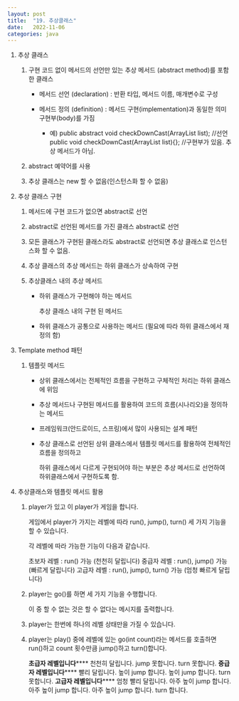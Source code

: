 ```yaml
---
layout: post
title:  "19. 추상클래스"
date:   2022-11-06
categories: java
---
```

1. 추상 클래스

    1) 구현 코드 없이 메서드의 선언만 있는 추상 메서드 (abstract method)를 포함한 클래스 

        - 메서드 선언 (declaration) : 반환 타입, 메서드 이름, 매개변수로 구성

        - 메서드 정의 (definition) : 메서드 구현(implementation)과 동일한 의미 구현부(body)를 가짐


            - 예) public abstract void checkDownCast(ArrayList<Animal> list);        //선언
                  public void checkDownCast(ArrayList<Animal> list){};      //구현부가 있음.
                                                                              추상 메서드가 아님.
  

    2) abstract 예약어를 사용 

    3) 추상 클래스는 new 할 수 없음(인스턴스화 할 수 없음)

2. 추상 클래스 구현

    1) 메서드에 구현 코드가 없으면 abstract로 선언

    2) abstract로 선언된 메서드를 가진 클래스 abstract로 선언

    3) 모든 클래스가 구현된 클래스라도 abstract로 선언되면 추상 클래스로 인스턴스화 할 수 없음.

    4) 추상 클래스의 추상 메서드는 하위 클래스가 상속하여 구현
    
    5) 추상클래스 내의 추상 메서드
    
        - 하위 클래스가 구현해야 하는 메서드

          추상 클래스 내의 구현 된 메서드

        - 하위 클래스가 공통으로 사용하는 메서드 (필요에 따라 하위 클래스에서 재정의 함)

3. Template method 패턴

    1) 템플릿 메서드 

        - 상위 클래스에서는 전체적인 흐름을 구현하고 구체적인 처리는 하위 클래스에 위임

        - 추상 메서드나 구현된 메서드를 활용하여 코드의 흐름(시나리오)을 정의하는 메서드

        - 프레임워크(안드로이드, 스프링)에서 많이 사용되는 설계 패턴

        - 추상 클래스로 선언된 상위 클래스에서 템플릿 메서드를 활용하여 전체적인 흐름을 정의하고

          하위 클래스에서 다르게 구현되어야 하는 부분은 추상 메서드로 선언하여 하위클래스에서 구현하도록 함.

4. 추상클래스와 템플릿 메서드 활용

    1) player가 있고 이 player가 게임을 합니다.

       게임에서 player가 가지는 레벨에 따라 run(), jump(), turn() 세 가지 기능을 할 수 있습니다.

       각 레벨에 따라 가능한 기능이 다음과 같습니다.


       초보자 레벨 : run() 가능 (천천히 달립니다)
       중급자 레벨 : run(), jump() 가능 (빠르게 달립니다)
       고급자 레벨 : run(), jump(), turn() 가능 (엄청 빠르게 달립니다)
    

    2) player는 go()를 하면 세 가지 기능을 수행합니다.

       이 중 할 수 없는 것은 할 수 없다는 메시지를 출력합니다.

    3) player는 한번에 하나의 레벨 상태만을 가질 수 있습니다.

    4) player는 play() 중에 레벨에 있는 go(int count)라는 메서드를 호출하면
       run()하고 count 횟수만큼 jump()하고 turn()합니다.


       ************초급자 레벨입니다****************
       천천히 달립니다.
       jump 못합니다.
       turn 못합니다.
       ************중급자 레벨입니다****************
       빨리 달립니다.
       높이 jump 합니다.
       높이 jump 합니다.
       turn 못합니다.
       ************고급자 레벨입니다****************
       엄청 빨리 달립니다.
       아주 높이 jump 합니다.
       아주 높이 jump 합니다.
       아주 높이 jump 합니다.
       turn 합니다.

